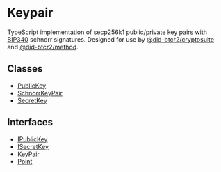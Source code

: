 # Keypair

TypeScript implementation of secp256k1 public/private key pairs with [BIP340](https://github.com/bitcoin/bips/blob/master/bip-0340.mediawiki) schnorr signatures.
Designed for use by [@did-btcr2/cryptosuite](../../_media/README-1.md) and [@did-btcr2/method](../../_media/README.md).

## Classes

- [PublicKey](classes/PublicKey.md)
- [SchnorrKeyPair](classes/SchnorrKeyPair.md)
- [SecretKey](classes/SecretKey.md)

## Interfaces

- [IPublicKey](interfaces/IPublicKey.md)
- [ISecretKey](interfaces/ISecretKey.md)
- [KeyPair](interfaces/KeyPair.md)
- [Point](interfaces/Point.md)
